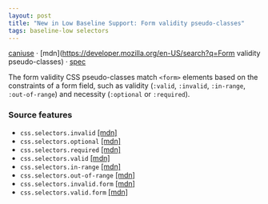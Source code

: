 ```yaml
---
layout: post
title: "New in Low Baseline Support: Form validity pseudo-classes"
tags: baseline-low selectors
---
```


[caniuse](https://caniuse.com/?search=form-validity-pseudos) · [mdn](https://developer.mozilla.org/en-US/search?q=Form validity pseudo-classes) · [spec](https://drafts.csswg.org/selectors-4/#ui-validity)

The form validity CSS pseudo-classes match `<form>` elements based on the constraints of a form field, such as validity (`:valid`, `:invalid`, `:in-range`, `:out-of-range`) and necessity (`:optional` or `:required`).

### Source features

- ``css.selectors.invalid`` [[mdn]](https://developer.mozilla.org/en-US/search?q=css.selectors.invalid)
- ``css.selectors.optional`` [[mdn]](https://developer.mozilla.org/en-US/search?q=css.selectors.optional)
- ``css.selectors.required`` [[mdn]](https://developer.mozilla.org/en-US/search?q=css.selectors.required)
- ``css.selectors.valid`` [[mdn]](https://developer.mozilla.org/en-US/search?q=css.selectors.valid)
- ``css.selectors.in-range`` [[mdn]](https://developer.mozilla.org/en-US/search?q=css.selectors.in-range)
- ``css.selectors.out-of-range`` [[mdn]](https://developer.mozilla.org/en-US/search?q=css.selectors.out-of-range)
- ``css.selectors.invalid.form`` [[mdn]](https://developer.mozilla.org/en-US/search?q=css.selectors.invalid.form)
- ``css.selectors.valid.form`` [[mdn]](https://developer.mozilla.org/en-US/search?q=css.selectors.valid.form)
